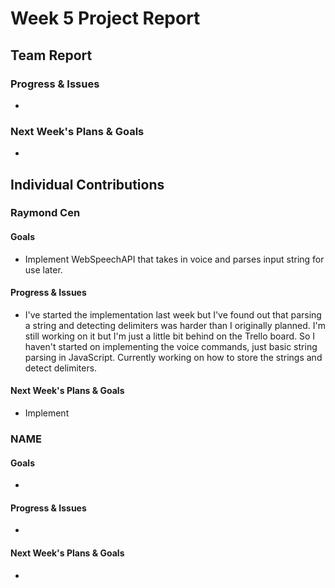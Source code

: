 # Week 5 Project Report

## Team Report

### Progress & Issues

* 
### Next Week's Plans & Goals

* 

## Individual Contributions

### Raymond Cen

#### Goals

* Implement WebSpeechAPI that takes in voice and parses input string for use later. 

#### Progress & Issues

* I've started the implementation last week but I've found out that parsing a string and detecting delimiters was harder than I originally planned. I'm still working on it but I'm just a little bit behind on the Trello board. So I haven't started on implementing the voice commands, just basic string parsing in JavaScript. Currently working on how to store the strings and detect delimiters.

#### Next Week's Plans & Goals

* Implement

### NAME

#### Goals

* 

#### Progress & Issues

* 

#### Next Week's Plans & Goals

* 
